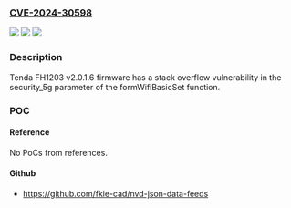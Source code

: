 ### [CVE-2024-30598](https://cve.mitre.org/cgi-bin/cvename.cgi?name=CVE-2024-30598)
![](https://img.shields.io/static/v1?label=Product&message=n%2Fa&color=blue)
![](https://img.shields.io/static/v1?label=Version&message=n%2Fa&color=blue)
![](https://img.shields.io/static/v1?label=Vulnerability&message=n%2Fa&color=brighgreen)

### Description

Tenda FH1203 v2.0.1.6 firmware has a stack overflow vulnerability in the security_5g parameter of the formWifiBasicSet function.

### POC

#### Reference
No PoCs from references.

#### Github
- https://github.com/fkie-cad/nvd-json-data-feeds

